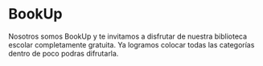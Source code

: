 # BookUp
Nosotros somos BookUp y te invitamos a disfrutar de nuestra biblioteca escolar completamente gratuita.
Ya logramos colocar todas las categorías dentro de poco podras difrutarla.
